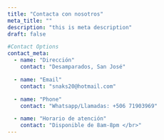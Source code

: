 ```yaml
---
title: "Contacta con nosotros"
meta_title: ""
description: "this is meta description"
draft: false

#Contact Options
contact_meta:
  - name: "Dirección"
    contact: "Desamparados, San José"

  - name: "Email"
    contact: "snaks20@hotmail.com"

  - name: "Phone"
    contact: "Whatsapp/Llamadas: +506 71903969"

  - name: "Horario de atención"
    contact: "Disponible de 8am-8pm </br>"
---
```

